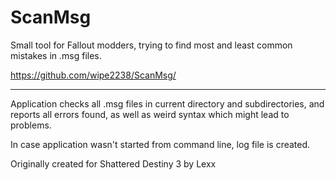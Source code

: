 ScanMsg
=======

Small tool for Fallout modders, trying to find most and least common mistakes in .msg files.

https://github.com/wipe2238/ScanMsg/

--------

Application checks all .msg files in current directory and subdirectories, and reports all errors found,
as well as weird syntax which might lead to problems.

In case application wasn't started from command line, log file is created.

Originally created for Shattered Destiny 3 by Lexx
